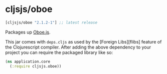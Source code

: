 # cljsjs/oboe
```clojure
[cljsjs/oboe "2.1.2-1"] ;; latest release
```
Packages up [Oboe.js](http://oboejs.com/).

This jar comes with `deps.cljs` as used by the [Foreign Libs][flibs] feature
of the Clojurescript compiler. After adding the above dependency to your project
you can require the packaged library like so:

```clojure
(ns application.core
  (:require cljsjs.oboe))
```
